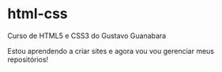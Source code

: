 # html-css
 Curso de HTML5 e CSS3 do Gustavo Guanabara

Estou aprendendo a criar sites e agora vou vou gerenciar meus repositórios!
